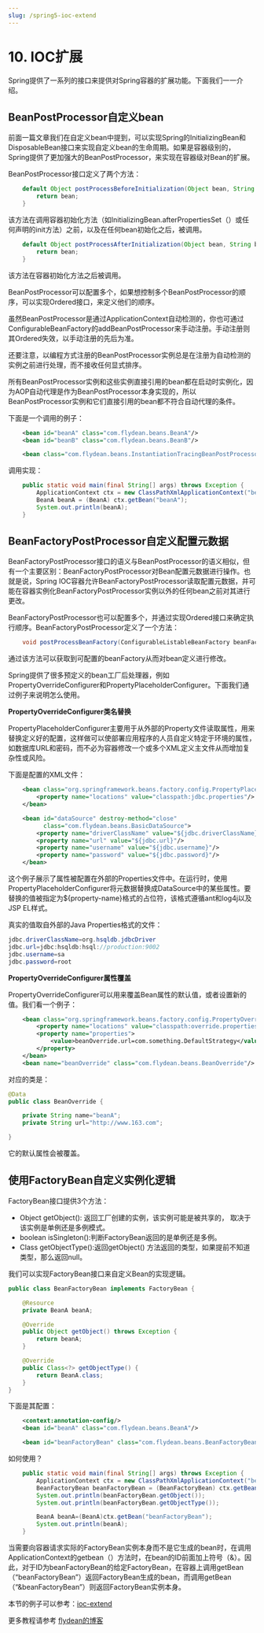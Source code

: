 ```yaml
---
slug: /spring5-ioc-extend
---
```


# 10. IOC扩展

Spring提供了一系列的接口来提供对Spring容器的扩展功能。下面我们一一介绍。

## BeanPostProcessor自定义bean

前面一篇文章我们在自定义bean中提到，可以实现Spring的InitializingBean和DisposableBean接口来实现自定义bean的生命周期。如果是容器级别的，Spring提供了更加强大的BeanPostProcessor，来实现在容器级对Bean的扩展。

BeanPostProcessor接口定义了两个方法：
~~~java
	default Object postProcessBeforeInitialization(Object bean, String beanName) throws BeansException {
		return bean;
	}
~~~
该方法在调用容器初始化方法（如InitializingBean.afterPropertiesSet（）或任何声明的init方法）之前，以及在任何bean初始化之后，被调用。

~~~java
	default Object postProcessAfterInitialization(Object bean, String beanName) throws BeansException {
		return bean;
	}
~~~
该方法在容器初始化方法之后被调用。

BeanPostProcessor可以配置多个，如果想控制多个BeanPostProcessor的顺序，可以实现Ordered接口，来定义他们的顺序。

虽然BeanPostProcessor是通过ApplicationContext自动检测的，你也可通过ConfigurableBeanFactory的addBeanPostProcessor来手动注册。手动注册则其Ordered失效，以手动注册的先后为准。

还要注意，以编程方式注册的BeanPostProcessor实例总是在注册为自动检测的实例之前进行处理，而不接收任何显式排序。

所有BeanPostProcessor实例和这些实例直接引用的bean都在启动时实例化，因为AOP自动代理是作为BeanPostProcessor本身实现的，所以BeanPostProcessor实例和它们直接引用的bean都不符合自动代理的条件。

下面是一个调用的例子：
~~~xml
    <bean id="beanA" class="com.flydean.beans.BeanA"/>
    <bean id="beanB" class="com.flydean.beans.BeanB"/>

    <bean class="com.flydean.beans.InstantiationTracingBeanPostProcessor"/>
~~~
调用实现：
~~~java
    public static void main(final String[] args) throws Exception {
        ApplicationContext ctx = new ClassPathXmlApplicationContext("bean-post-processor.xml");
        BeanA beanA = (BeanA) ctx.getBean("beanA");
        System.out.println(beanA);
    }
~~~

## BeanFactoryPostProcessor自定义配置元数据

BeanFactoryPostProcessor接口的语义与BeanPostProcessor的语义相似，但有一个主要区别：BeanFactoryPostProcessor对Bean配置元数据进行操作。也就是说，Spring IOC容器允许BeanFactoryPostProcessor读取配置元数据，并可能在容器实例化BeanFactoryPostProcessor实例以外的任何bean之前对其进行更改。

BeanFactoryPostProcessor也可以配置多个，并通过实现Ordered接口来确定执行顺序。BeanFactoryPostProcessor定义了一个方法：

~~~java
	void postProcessBeanFactory(ConfigurableListableBeanFactory beanFactory) throws BeansException;
~~~
通过该方法可以获取到可配置的beanFactory从而对bean定义进行修改。

Spring提供了很多预定义的bean工厂后处理器，例如PropertyOverrideConfigurer和PropertyPlaceholderConfigurer。下面我们通过例子来说明怎么使用。

**PropertyOverrideConfigurer类名替换**

PropertyPlaceholderConfigurer主要用于从外部的Property文件读取属性，用来替换定义好的配置，这样做可以使部署应用程序的人员自定义特定于环境的属性，如数据库URL和密码，而不必为容器修改一个或多个XML定义主文件从而增加复杂性或风险。

下面是配置的XML文件：
~~~xml
    <bean class="org.springframework.beans.factory.config.PropertyPlaceholderConfigurer">
        <property name="locations" value="classpath:jdbc.properties"/>
    </bean>

    <bean id="dataSource" destroy-method="close"
          class="com.flydean.beans.BasicDataSource">
        <property name="driverClassName" value="${jdbc.driverClassName}"/>
        <property name="url" value="${jdbc.url}"/>
        <property name="username" value="${jdbc.username}"/>
        <property name="password" value="${jdbc.password}"/>
    </bean>
~~~

这个例子展示了属性被配置在外部的Properties文件中。在运行时，使用PropertyPlaceholderConfigurer将元数据替换成DataSource中的某些属性。要替换的值被指定为${property-name}格式的占位符，该格式遵循ant和log4j以及JSP EL样式。

真实的值取自外部的Java Properties格式的文件：
~~~java
jdbc.driverClassName=org.hsqldb.jdbcDriver
jdbc.url=jdbc:hsqldb:hsql://production:9002
jdbc.username=sa
jdbc.password=root
~~~

**PropertyOverrideConfigurer属性覆盖**

PropertyOverrideConfigurer可以用来覆盖Bean属性的默认值，或者设置新的值。我们看一个例子：

~~~xml
    <bean class="org.springframework.beans.factory.config.PropertyOverrideConfigurer">
        <property name="locations" value="classpath:override.properties"/>
        <property name="properties">
            <value>beanOverride.url=com.something.DefaultStrategy</value>
        </property>
    </bean>
    <bean name="beanOverride" class="com.flydean.beans.BeanOverride"/>
~~~

对应的类是：
~~~java
@Data
public class BeanOverride {

    private String name="beanA";
    private String url="http://www.163.com";

}
~~~
它的默认属性会被覆盖。

## 使用FactoryBean自定义实例化逻辑

FactoryBean接口提供3个方法：
* Object getObject(): 返回工厂创建的实例，该实例可能是被共享的， 取决于该实例是单例还是多例模式。
* boolean isSingleton():判断FactoryBean返回的是单例还是多例。
* Class getObjectType():返回getObject() 方法返回的类型，如果提前不知道类型，那么返回null。

我们可以实现FactoryBean接口来自定义Bean的实现逻辑。

~~~java
public class BeanFactoryBean implements FactoryBean {

    @Resource
    private BeanA beanA;

    @Override
    public Object getObject() throws Exception {
        return beanA;
    }

    @Override
    public Class<?> getObjectType() {
        return BeanA.class;
    }
}
~~~

下面是其配置：
~~~xml
    <context:annotation-config/>
    <bean id="beanA" class="com.flydean.beans.BeanA"/>

    <bean id="beanFactoryBean" class="com.flydean.beans.BeanFactoryBean"/>
~~~

如何使用？
~~~java
    public static void main(final String[] args) throws Exception {
        ApplicationContext ctx = new ClassPathXmlApplicationContext("bean-factory.xml");
        BeanFactoryBean beanFactoryBean = (BeanFactoryBean) ctx.getBean("&beanFactoryBean");
        System.out.println(beanFactoryBean.getObject());
        System.out.println(beanFactoryBean.getObjectType());

        BeanA beanA=(BeanA)ctx.getBean("beanFactoryBean");
        System.out.println(beanA);
    }
~~~
当需要向容器请求实际的FactoryBean实例本身而不是它生成的bean时，在调用ApplicationContext的getbean（）方法时，在bean的ID前面加上符号（&）。因此，对于ID为beanFactoryBean的给定FactoryBean，在容器上调用getBean（“beanFactoryBean”）返回FactoryBean生成的bean，而调用getBean（“&beanFactoryBean”）则返回FactoryBean实例本身。

本节的例子可以参考：[ioc-extend](https://github.com/ddean2009/spring5-core-workshop)

更多教程请参考 [flydean的博客](http://www.flydean.com/spring5-ioc-extend/)





